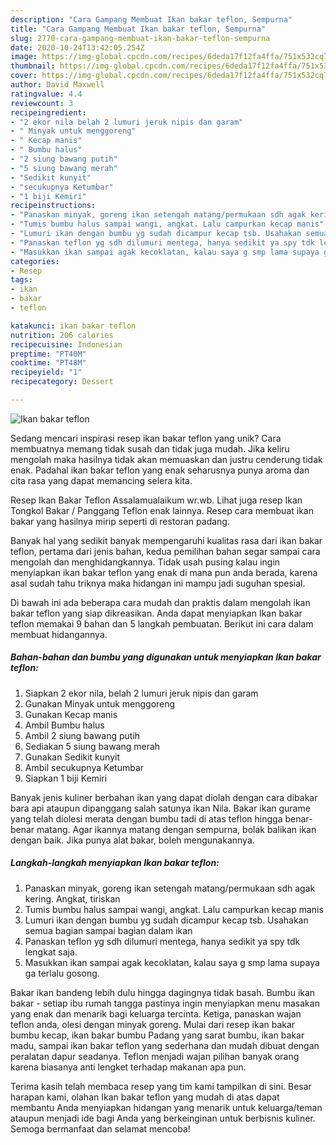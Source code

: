 ```yaml
---
description: "Cara Gampang Membuat Ikan bakar teflon, Sempurna"
title: "Cara Gampang Membuat Ikan bakar teflon, Sempurna"
slug: 2770-cara-gampang-membuat-ikan-bakar-teflon-sempurna
date: 2020-10-24T13:42:05.254Z
image: https://img-global.cpcdn.com/recipes/6deda17f12fa4ffa/751x532cq70/ikan-bakar-teflon-foto-resep-utama.jpg
thumbnail: https://img-global.cpcdn.com/recipes/6deda17f12fa4ffa/751x532cq70/ikan-bakar-teflon-foto-resep-utama.jpg
cover: https://img-global.cpcdn.com/recipes/6deda17f12fa4ffa/751x532cq70/ikan-bakar-teflon-foto-resep-utama.jpg
author: David Maxwell
ratingvalue: 4.4
reviewcount: 3
recipeingredient:
- "2 ekor nila belah 2 lumuri jeruk nipis dan garam"
- " Minyak untuk menggoreng"
- " Kecap manis"
- " Bumbu halus"
- "2 siung bawang putih"
- "5 siung bawang merah"
- "Sedikit kunyit"
- "secukupnya Ketumbar"
- "1 biji Kemiri"
recipeinstructions:
- "Panaskan minyak, goreng ikan setengah matang/permukaan sdh agak kering. Angkat, tiriskan"
- "Tumis bumbu halus sampai wangi, angkat. Lalu campurkan kecap manis"
- "Lumuri ikan dengan bumbu yg sudah dicampur kecap tsb. Usahakan semua bagian sampai bagian dalam ikan"
- "Panaskan teflon yg sdh dilumuri mentega, hanya sedikit ya spy tdk lengkat saja."
- "Masukkan ikan sampai agak kecoklatan, kalau saya g smp lama supaya ga terlalu gosong."
categories:
- Resep
tags:
- ikan
- bakar
- teflon

katakunci: ikan bakar teflon 
nutrition: 206 calories
recipecuisine: Indonesian
preptime: "PT40M"
cooktime: "PT48M"
recipeyield: "1"
recipecategory: Dessert

---
```



![Ikan bakar teflon](https://img-global.cpcdn.com/recipes/6deda17f12fa4ffa/751x532cq70/ikan-bakar-teflon-foto-resep-utama.jpg)

Sedang mencari inspirasi resep ikan bakar teflon yang unik? Cara membuatnya memang tidak susah dan tidak juga mudah. Jika keliru mengolah maka hasilnya tidak akan memuaskan dan justru cenderung tidak enak. Padahal ikan bakar teflon yang enak seharusnya punya aroma dan cita rasa yang dapat memancing selera kita.

Resep Ikan Bakar Teflon Assalamualaikum wr.wb. Lihat juga resep Ikan Tongkol Bakar / Panggang Teflon enak lainnya. Resep cara membuat ikan bakar yang hasilnya mirip seperti di restoran padang.

Banyak hal yang sedikit banyak mempengaruhi kualitas rasa dari ikan bakar teflon, pertama dari jenis bahan, kedua pemilihan bahan segar sampai cara mengolah dan menghidangkannya. Tidak usah pusing kalau ingin menyiapkan ikan bakar teflon yang enak di mana pun anda berada, karena asal sudah tahu triknya maka hidangan ini mampu jadi suguhan spesial.


Di bawah ini ada beberapa cara mudah dan praktis dalam mengolah ikan bakar teflon yang siap dikreasikan. Anda dapat menyiapkan Ikan bakar teflon memakai 9 bahan dan 5 langkah pembuatan. Berikut ini cara dalam membuat hidangannya.

<!--inarticleads1-->

##### Bahan-bahan dan bumbu yang digunakan untuk menyiapkan Ikan bakar teflon:

1. Siapkan 2 ekor nila, belah 2 lumuri jeruk nipis dan garam
1. Gunakan  Minyak untuk menggoreng
1. Gunakan  Kecap manis
1. Ambil  Bumbu halus
1. Ambil 2 siung bawang putih
1. Sediakan 5 siung bawang merah
1. Gunakan Sedikit kunyit
1. Ambil secukupnya Ketumbar
1. Siapkan 1 biji Kemiri


Banyak jenis kuliner berbahan ikan yang dapat diolah dengan cara dibakar bara api ataupun dipanggang salah satunya ikan Nila. Bakar ikan gurame yang telah diolesi merata dengan bumbu tadi di atas teflon hingga benar-benar matang. Agar ikannya matang dengan sempurna, bolak balikan ikan dengan baik. Jika punya alat bakar, boleh mengunakannya. 

<!--inarticleads2-->

##### Langkah-langkah menyiapkan Ikan bakar teflon:

1. Panaskan minyak, goreng ikan setengah matang/permukaan sdh agak kering. Angkat, tiriskan
1. Tumis bumbu halus sampai wangi, angkat. Lalu campurkan kecap manis
1. Lumuri ikan dengan bumbu yg sudah dicampur kecap tsb. Usahakan semua bagian sampai bagian dalam ikan
1. Panaskan teflon yg sdh dilumuri mentega, hanya sedikit ya spy tdk lengkat saja.
1. Masukkan ikan sampai agak kecoklatan, kalau saya g smp lama supaya ga terlalu gosong.


Bakar ikan bandeng lebih dulu hingga dagingnya tidak basah. Bumbu ikan bakar - setiap ibu rumah tangga pastinya ingin menyiapkan menu masakan yang enak dan menarik bagi keluarga tercinta. Ketiga, panaskan wajan teflon anda, olesi dengan minyak goreng. Mulai dari resep ikan bakar bumbu kecap, ikan bakar bumbu Padang yang sarat bumbu, ikan bakar madu, sampai ikan bakar teflon yang sederhana dan mudah dibuat dengan peralatan dapur seadanya. Teflon menjadi wajan pilihan banyak orang karena biasanya anti lengket terhadap makanan apa pun. 

Terima kasih telah membaca resep yang tim kami tampilkan di sini. Besar harapan kami, olahan Ikan bakar teflon yang mudah di atas dapat membantu Anda menyiapkan hidangan yang menarik untuk keluarga/teman ataupun menjadi ide bagi Anda yang berkeinginan untuk berbisnis kuliner. Semoga bermanfaat dan selamat mencoba!
